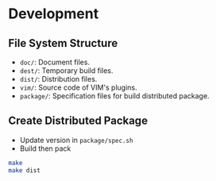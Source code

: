# Development

## File System Structure

* `doc/`: Document files.
* `dest/`: Temporary build files.
* `dist/`: Distribution files.
* `vim/`: Source code of VIM's plugins.
* `package/`: Specification files for build distributed package.

## Create Distributed Package

* Update version in `package/spec.sh`
* Build then pack

```bash
make
make dist
```
